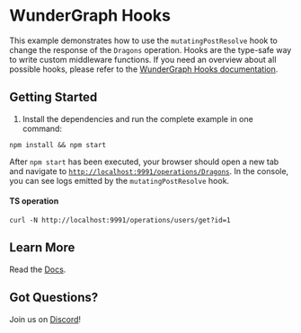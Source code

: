 # WunderGraph Hooks

This example demonstrates how to use the `mutatingPostResolve` hook to change the response of the `Dragons` operation. Hooks are the type-safe way to write custom middleware functions. If you need an overview about all possible hooks, please refer to the [WunderGraph Hooks documentation](/docs/hooks.md).

## Getting Started

1. Install the dependencies and run the complete example in one command:

```shell
npm install && npm start
```

After `npm start` has been executed, your browser should open a new tab and navigate to [`http://localhost:9991/operations/Dragons`](http://localhost:9991/operations/Dragons). In the console, you can see logs emitted by the `mutatingPostResolve` hook.

#### TS operation

```shell
curl -N http://localhost:9991/operations/users/get?id=1
```

## Learn More

Read the [Docs](https://wundergraph.com/docs).

## Got Questions?

Join us on [Discord](https://wundergraph.com/discord)!

